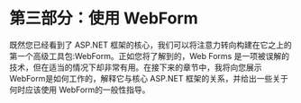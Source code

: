 # 第三部分：使用 WebForm

既然您已经看到了 ASP.NET 框架的核心，我们可以将注意力转向构建在它之上的第一个高级工具包:WebForm。正如您将了解到的，Web Forms 是一项被误解的技术，但在适当的情况下却非常有用。在接下来的章节中，我将向您展示 WebForm是如何工作的，解释它与核心 ASP.NET 框架的关系，并给出一些关于何时应该使用 WebForm的一般性指导。

